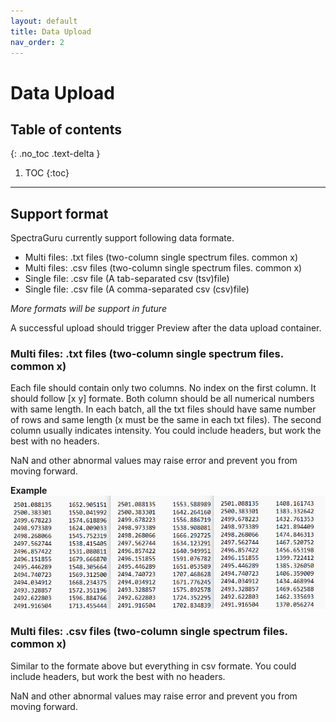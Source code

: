```yaml
---
layout: default
title: Data Upload
nav_order: 2
---
```


# Data Upload

## Table of contents
{: .no_toc .text-delta }

1. TOC
{:toc}

---

## Support format

SpectraGuru currently support following data formate. 

- Multi files: .txt files (two-column single spectrum files. common x)
- Multi files: .csv files (two-column single spectrum files. common x)
- Single file: .csv file (A tab-separated csv (tsv)file)
- Single file: .csv file (A comma-separated csv (csv)file)

*More formats will be support in future*

A successful upload should trigger Preview after the data upload container.

### Multi files: .txt files (two-column single spectrum files. common x)

Each file should contain only two columns. No index on the first column. It should follow [x y] formate. Both column should be all numerical numbers with same length. In each batch, all the txt files should have same number of rows and same length (x must be the same in each txt files). The second column usually indicates intensity. You could include headers, but work the best with no headers.

NaN and other abnormal values may raise error and prevent you from moving forward.

**Example**
![](/assets/images/data-upload-example1.png)

### Multi files: .csv files (two-column single spectrum files. common x)

Similar to the formate above but everything in csv formate. You could include headers, but work the best with no headers.

NaN and other abnormal values may raise error and prevent you from moving forward.

